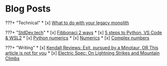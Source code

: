 # Blog Posts

???+ "Technical"
    * [x] [What to do with your legacy monolith](https://www.linkedin.com/pulse/what-do-your-legacy-monolith-michael-nicholson)
  
???+ "[StdDev.tech](https://www.stddev.tech)"
    * [x] [Fibbonaci 2 ways](https://www.stddev.tech/fibonnaci-3-ways/)
    * [x] [5 steps to Python, VS Code & WSL2](https://www.stddev.tech/5-steps-to-python-vs-code-wsl2/)
    * [x] [Python numerics](https://www.stddev.tech/python-numerics/)
    * [x] [Numerics](https://www.stddev.tech/cs1-numerics/)
    * [x] [Complex numbers](https://www.stddev.tech/complex-numbers/)

???+ "Writing"
    * [x] [Kendall Reviews: Exit, pursued by a Minotaur, OR This article is not for you](http://kendallreviews.com/book-review-michael-j-nicholson-visits-ash-tree-lane-and-offers-a-fascinating-review-of-mark-z-danielewskis-house-of-leaves/)
    * [x] [Electric Spec: On Lightning Strikes and Mountain Climbs](https://electricspec.blogspot.com/2018/08/from-author-nicholson.html)